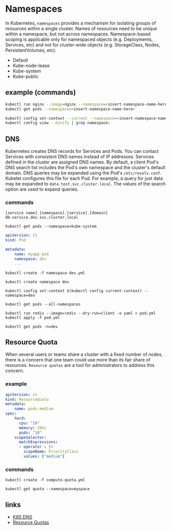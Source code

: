 # Namespaces

In Kubernetes, ```namespaces``` provides a mechanism for isolating groups of resources within a single cluster.
Names of resources need to be unique within a namespace, but not across namespaces.
Namespace-based scoping is applicable only for namespaced objects (e.g. Deployments, Services, etc)
and not for cluster-wide objects (e.g. StorageClass, Nodes, PersistentVolumes, etc).

- Default
- Kube-node-lease
- Kube-system
- Kube-public

## example (commands)

```sh
kubectl run nginx --image=nginx --namespace=<insert-namespace-name-here>
kubectl get pods --namespace=<insert-namespace-name-here>
```

```sh
kubectl config set-context --current --namespace=<insert-namespace-name-here>
kubectl config view --minify | grep namespace:
```

## DNS

Kubernetes creates DNS records for Services and Pods. You can contact Services with consistent DNS names instead of IP addresses.
Services defined in the cluster are assigned DNS names. By default, a client Pod's DNS search list includes the Pod's
own namespace and the cluster's default domain.
DNS queries may be expanded using the Pod's ```/etc/resolv.conf```. Kubelet configures this file for each Pod.
For example, a query for just data may be expanded to ```data.test.svc.cluster.local```.
The values of the search option are used to expand queries.

### commands

```shell
[service name].[namespace].[service].[domain]
db-service.dev.svc.cluster.local
```

```shell
kubectl get pods --namespace=kube-system
```

```yaml
apiVersion: v1
kind: Pod

metadata:
    name: myapp-pod
    namespace: dev
    ...
```

```shell
kubectl create -f namespace-dev.yml
```

```shell
kubectl create namespace dev
```

```shell
kubectl config set-context $(kubectl config current-context) --namespace=dev
```

```shell
kubectl get pods --all-namespaces
```

```shell
kubectl run redis --image=redis --dry-run=client -o yaml > pod.yml
kubectl apply -f pod.yml
```

```shell
kubectl get pods -n=dev
```

## Resource Quota

When several users or teams share a cluster with a fixed number of nodes,
there is a concern that one team could use more than its fair share of resources.
```Resource quotas``` are a tool for administrators to address this concern.

### example

```yaml
apiVersion: v1
kind: ResourceQuota
metadata:
    name: pods-medium
spec:
    hard:
      cpu: "10"
      memory: 20Gi
      pods: "10"
    scopeSelector:
      matchExpressions:
      - operator : In
        scopeName: PriorityClass
        values: ["medium"]
```

### commands

```shell
kubectl create -f compute-quota.yml
```

```shell
kubectl get quota --namespace=myspace
```

## links

- [K8S DNS](https://kubernetes.io/docs/concepts/services-networking/dns-pod-service/)
- [Resource Quotas](https://kubernetes.io/docs/concepts/policy/resource-quotas/)
